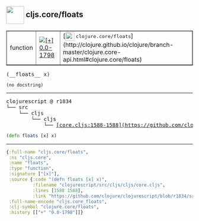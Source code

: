 ## <img width="48px" valign="middle" src="http://i.imgur.com/Hi20huC.png"> cljs.core/floats

 <table border="1">
<tr>
<td>function</td>
<td><a href="https://github.com/cljsinfo/api-refs/tree/0.0-1798"><img valign="middle" alt="[+] 0.0-1798" src="https://img.shields.io/badge/+-0.0--1798-lightgrey.svg"></a> </td>
<td>
[<img height="24px" valign="middle" src="http://i.imgur.com/1GjPKvB.png"> <samp>clojure.core/floats</samp>](http://clojure.github.io/clojure/branch-master/clojure.core-api.html#clojure.core/floats)
</td>
</tr>
</table>

 <samp>
(__floats__ x)<br>
</samp>

```
(no docstring)
```

---

 <pre>
clojurescript @ r1834
└── src
    └── cljs
        └── cljs
            └── <ins>[core.cljs:1588-1588](https://github.com/clojure/clojurescript/blob/r1834/src/cljs/cljs/core.cljs#L1588-L1588)</ins>
</pre>

```clj
(defn floats [x] x)
```


---

```clj
{:full-name "cljs.core/floats",
 :ns "cljs.core",
 :name "floats",
 :type "function",
 :signature ["[x]"],
 :source {:code "(defn floats [x] x)",
          :filename "clojurescript/src/cljs/cljs/core.cljs",
          :lines [1588 1588],
          :link "https://github.com/clojure/clojurescript/blob/r1834/src/cljs/cljs/core.cljs#L1588-L1588"},
 :full-name-encode "cljs.core_floats",
 :clj-symbol "clojure.core/floats",
 :history [["+" "0.0-1798"]]}

```

